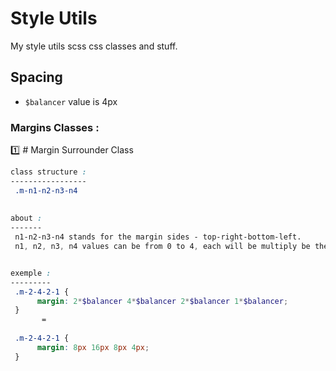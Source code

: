 # Style Utils
My style utils scss css classes and stuff.


## Spacing 

* `$balancer` value is 4px

### Margins Classes :

:one:  # Margin Surrounder Class
```scss
class structure :
-----------------
 .m-n1-n2-n3-n4
  
  
about :
-------
 n1-n2-n3-n4 stands for the margin sides - top-right-bottom-left. 
 n1, n2, n3, n4 values can be from 0 to 4, each will be multiply be the balancer value.


exemple :
---------
 .m-2-4-2-1 {                                                            
      margin: 2*$balancer 4*$balancer 2*$balancer 1*$balancer;     
 } 
       =
       
 .m-2-4-2-1 {   
      margin: 8px 16px 8px 4px;
 }

```



